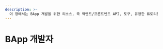 ```yaml
---
description: >-
  이 장에서는 BApp 개발을 위한 리소스, 즉 백엔드/프론트엔드 API, 도구, 유용한 튜토리얼 등을 다룹니다. 스마트 컨트랙트 개발에 대한 자세한 안내는 "스마트 컨트랙트" 장에서 확인하시기 바랍니다.
---
```


# BApp 개발자

